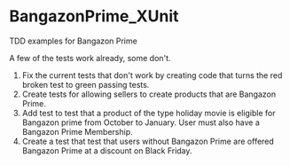 # BangazonPrime_XUnit
TDD examples for Bangazon Prime

A few of the tests work already, some don't.

1. Fix the current tests that don't work by creating code that turns the red broken test to green passing tests. 
2. Create tests for allowing sellers to create products that are Bangazon Prime.
3. Add test to test that a product of the type holiday movie is eligible for Bangazon prime from October to January. User must also have a 
   Bangazon Prime Membership.
4. Create a test that test that users without Bangazon Prime are offered Bangazon Prime at a discount on Black Friday.   
   


